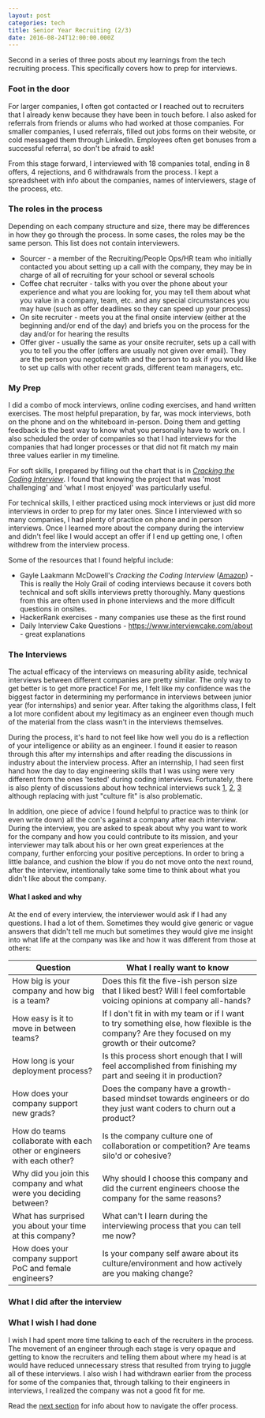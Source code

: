 ```yaml
---
layout: post
categories: tech
title: Senior Year Recruiting (2/3)
date: 2016-08-24T12:00:00.000Z
---
```


Second in a series of three posts about my learnings from the tech recruiting process. This specifically covers how to prep for interviews. 

### Foot in the door
For larger companies, I often got contacted or I reached out to recruiters that I already kenw because they have been in touch before.  I also asked for referrals from friends or alums who had worked at those companies. For smaller companies, I used referrals, filled out jobs forms on their website, or cold messaged them through LinkedIn. Employees often get bonuses from a successful referral, so don't be afraid to ask!

From this stage forward, I interviewed with 18 companies total, ending in 8 offers, 4 rejections, and 6 withdrawals from the process. I kept a spreadsheet with info about the companies, names of interviewers, stage of the process, etc.

### The roles in the process
Depending on each company structure and size, there may be differences in how they go through the process. In some cases, the roles may be the same person. This list does not contain interviewers.

- Sourcer - a member of the Recruiting/People Ops/HR team who initially contacted you about setting up a call with the company, they may be in charge of all of recruiting for your school or several schools
- Coffee chat recruiter - talks with you over the phone about your experience and what you are looking for, you may tell them about what you value in a company, team, etc. and any special circumstances you may have (such as offer deadlines so they can speed up your process)
- On site recruiter - meets you at the final onsite interview (either at the beginning and/or end of the day) and briefs you on the process for the day and/or for hearing the results
- Offer giver - usually the same as your onsite recruiter, sets up a call with you to tell you the offer (offers are usually not given over email). They are the person you negotiate with and the person to ask if you would like to set up calls with other recent grads, different team managers, etc.

### My Prep
I did a combo of mock interviews, online coding exercises, and hand written exercises. The most helpful preparation, by far, was mock interviews, both on the phone and on the whiteboard in-person. Doing them and getting feedback is the best way to know what you personally have to work on. I also scheduled the order of companies so that I had interviews for the companies that had longer processes or that did not fit match my main three values earlier in my timeline. 

For soft skills, I prepared by filling out the chart that is in *[Cracking the Coding Interview](https://amzn.com/0984782850)*. I found that knowing the project that was 'most challenging' and 'what I most enjoyed' was particularly useful. 

For technical skills, I either practiced using mock interviews or just did more interviews in order to prep for my later ones. Since I interviewed with so many companies, I had plenty of practice on phone and in person interviews. Once I learned more about the company during the interview and didn't feel like I would accept an offer if I end up getting one, I often withdrew from the interview process.

Some of the resources that I found helpful include:  

- Gayle Laakmann McDowell's *Cracking the Coding Interview* ([Amazon](https://amzn.com/0984782850)) - This is really the Holy Grail of coding interviews because it covers both technical and soft skills interviews pretty thoroughly. Many questions from this are often used in phone interviews and the more difficult questions in onsites.  
- HackerRank exercises - many companies use these as the first round   
- Daily Interview Cake Questions - <https://www.interviewcake.com/about> - great explanations


### The Interviews
The actual efficacy of the interviews on measuring ability aside, technical interviews between different companies are pretty similar. The only way to get better is to get more practice! For me, I felt like my confidence was the biggest factor in determining my performance in interviews between junior year (for internships) and senior year. After taking the algorithms class, I felt a lot more confident about my legitimacy as an engineer even though much of the material from the class wasn't in the interviews themselves. 

During the process, it's hard to not feel like how well you do is a reflection of your intelligence or ability as an engineer. I found it easier to reason through this after my internships and after reading the discussions in industry about the interview process. After an internship, I had seen first hand how the day to day engineering skills that I was using were very different from the ones 'tested' during coding interviews. Fortunately, there is also plenty of discussions about how technical interviews suck [1](https://techcrunch.com/2015/03/21/the-terrible-technical-interview/), [2](https://news.ycombinator.com/item?id=2175147), [3](http://techbeacon.com/hiring-part-2-dos-donts-how-fix-technical-interview) although replacing with just "culture fit" is also problematic. 

In addition, one piece of advice I found helpful to practice was to think (or even write down) all the con's against a company after each interview. During the interview, you are asked to speak about why you want to work for the company and how you could contribute to its mission, and your interviewer may talk about his or her own great experiences at the company, further enforcing your positive perceptions. In order to bring a little balance, and cushion the blow if you do not move onto the next round, after the interview, intentionally take some time to think about what you didn't like about the company. 

#### What I asked and why 
At the end of every interview, the interviewer would ask if I had any questions. I had a lot of them. Sometimes they would give generic or vague answers that didn't tell me much but sometimes they would give me insight into what life at the company was like and how it was different from those at others:

| Question  |  What I really want to know |
|---|---|
| How big is your company and how big is a team?   | Does this fit the five-ish person size that I liked best? Will I feel comfortable voicing opinions at company all-hands? |
| How easy is it to move in between teams?   | If I don't fit in with my team or if I want to try something else, how flexible is the company? Are they focused on my growth or their outcome?  |
| How long is your deployment process?  | Is this process short enough that I will feel accomplished from finishing my part and seeing it in production?  |
| How does your company support new grads?  | Does the company have a growth-based mindset towards engineers or do they just want coders to churn out a product?  |
| How do teams collaborate with each other or engineers with each other?  | Is the company culture one of collaboration or competition? Are teams silo'd or cohesive? |
| Why did you join this company and what were you deciding between? | Why should I choose this company and did the current engineers choose the company for the same reasons?  |
| What has surprised you about your time at this company?  | What can't I learn during the interviewing process that you can tell me now?  |
| How does your company support PoC and female engineers?  | Is your company self aware about its culture/environment and how actively are you making change?  |

### What I did after the interview


### What I wish I had done
I wish I had spent more time talking to each of the recruiters in the process. The movement of an engineer through each stage is very opaque and getting to know the recruiters and telling them about where my head is at would have reduced unnecessary stress that resulted from trying to juggle all of these interviews. I also wish I had withdrawn earlier from the process for some of the companies that, through talking to their engineers in interviews, I realized the company was not a good fit for me. 

Read the [next section](2016/08/23/senior-year-recruiting-3.html) for info about how to navigate the offer process. 



